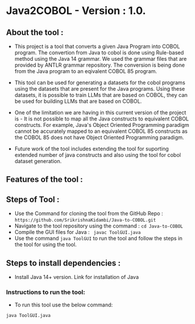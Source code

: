# Java2COBOL - Version : 1.0.

## About the tool :
- This project is a tool that converts a given Java Program into COBOL program. The convertion from Java to cobol is done using Rule-based method using the Java 14 grammar. We used the grammar files that are provided by ANTLR grammar repository. The conversion is being done from the Java program to an eqivalent COBOL 85 program.

- This tool can be used for generating a datasets for the cobol programs using the datasets that are present for the Java programs. Using these datasets, it is possible to train LLMs that are based on COBOL, they can be used for building LLMs that are based on COBOL.

- One of the limitation we are having in this current version of the project is - It is not possible to map all the Java constructs to equivalent COBOL constructs. For example, Java's Object Oriented Programming paradigm cannot be accurately mapped to an equivalent COBOL 85 constructs as the COBOL 85 does not have Object Oriented Programming paradigm.

- Future work of the tool includes extending the tool for suporting extended number of java constructs and also using the tool for cobol dataset generation.  

## Features of the tool :


## Steps of Tool :
- Use the Command for cloning the tool from the GitHub Repo : 
    ``` https://github.com/SrikrishnaKidambi/Java-to-COBOL.git ```
- Navigate to the tool repository using the command : ``` cd Java-to-COBOL  ```
- Compile the GUI files for Java : ``` javac ToolGUI.java```
- Use the command ``` java ToolGUI ``` to run the tool and follow the steps in the tool for using the tool.

## Steps to install dependencies :
- Install Java 14+ version. Link for installation of Java 

### Instructions to run the tool:
- To run this tool use the below command:
```terminal
java ToolGUI.java
```
